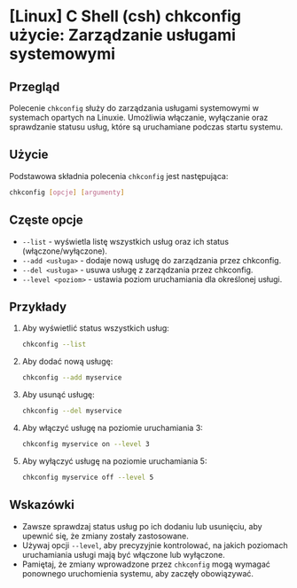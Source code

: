 # [Linux] C Shell (csh) chkconfig użycie: Zarządzanie usługami systemowymi

## Przegląd
Polecenie `chkconfig` służy do zarządzania usługami systemowymi w systemach opartych na Linuxie. Umożliwia włączanie, wyłączanie oraz sprawdzanie statusu usług, które są uruchamiane podczas startu systemu.

## Użycie
Podstawowa składnia polecenia `chkconfig` jest następująca:

```bash
chkconfig [opcje] [argumenty]
```

## Częste opcje
- `--list` - wyświetla listę wszystkich usług oraz ich status (włączone/wyłączone).
- `--add <usługa>` - dodaje nową usługę do zarządzania przez chkconfig.
- `--del <usługa>` - usuwa usługę z zarządzania przez chkconfig.
- `--level <poziom>` - ustawia poziom uruchamiania dla określonej usługi.

## Przykłady
1. Aby wyświetlić status wszystkich usług:
   ```bash
   chkconfig --list
   ```

2. Aby dodać nową usługę:
   ```bash
   chkconfig --add myservice
   ```

3. Aby usunąć usługę:
   ```bash
   chkconfig --del myservice
   ```

4. Aby włączyć usługę na poziomie uruchamiania 3:
   ```bash
   chkconfig myservice on --level 3
   ```

5. Aby wyłączyć usługę na poziomie uruchamiania 5:
   ```bash
   chkconfig myservice off --level 5
   ```

## Wskazówki
- Zawsze sprawdzaj status usług po ich dodaniu lub usunięciu, aby upewnić się, że zmiany zostały zastosowane.
- Używaj opcji `--level`, aby precyzyjnie kontrolować, na jakich poziomach uruchamiania usługi mają być włączone lub wyłączone.
- Pamiętaj, że zmiany wprowadzone przez `chkconfig` mogą wymagać ponownego uruchomienia systemu, aby zaczęły obowiązywać.